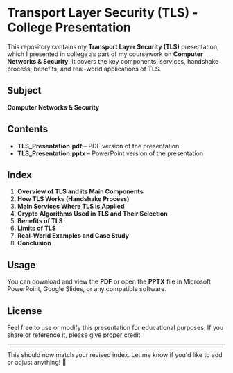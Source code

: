 # Transport Layer Security (TLS) - College Presentation  

This repository contains my **Transport Layer Security (TLS)** presentation, which I presented in college as part of my coursework on **Computer Networks & Security**. It covers the key components, services, handshake process, benefits, and real-world applications of TLS.  

## **Subject**  
**Computer Networks & Security**  

## **Contents**  
- **TLS_Presentation.pdf** – PDF version of the presentation  
- **TLS_Presentation.pptx** – PowerPoint version of the presentation  

## **Index**  
1. **Overview of TLS and its Main Components**  
2. **How TLS Works (Handshake Process)**  
3. **Main Services Where TLS is Applied**  
4. **Crypto Algorithms Used in TLS and Their Selection**  
5. **Benefits of TLS**  
6. **Limits of TLS**  
7. **Real-World Examples and Case Study**  
8. **Conclusion**  

## **Usage**  
You can download and view the **PDF** or open the **PPTX** file in Microsoft PowerPoint, Google Slides, or any compatible software.

## **License**  
Feel free to use or modify this presentation for educational purposes. If you share or reference it, please give proper credit.  

---

This should now match your revised index. Let me know if you'd like to add or adjust anything! 🚀
